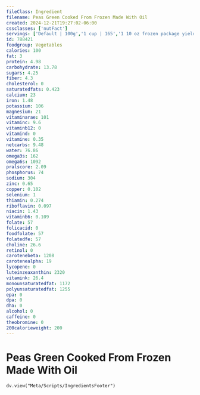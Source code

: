 ```yaml
---
fileClass: Ingredient
filename: Peas Green Cooked From Frozen Made With Oil
created: 2024-12-21T19:27:02-06:00
cssclasses: ['nutFact']
servings: ['Default | 100g','1 cup | 165','1 10 oz frozen package yields | 261','1 piece | 0']
id: 788421
foodgroup: Vegetables
calories: 100
fat: 3
protein: 4.98
carbohydrate: 13.78
sugars: 4.25
fiber: 4.3
cholesterol: 0
saturatedfats: 0.423
calcium: 23
iron: 1.48
potassium: 106
magnesium: 21
vitaminarae: 101
vitaminc: 9.6
vitaminb12: 0
vitamind: 0
vitamine: 0.35
netcarbs: 9.48
water: 76.86
omega3s: 162
omega6s: 1092
pralscore: 2.09
phosphorus: 74
sodium: 304
zinc: 0.65
copper: 0.102
selenium: 1
thiamin: 0.274
riboflavin: 0.097
niacin: 1.43
vitaminb6: 0.109
folate: 57
folicacid: 0
foodfolate: 57
folatedfe: 57
choline: 26.6
retinol: 0
carotenebeta: 1208
carotenealpha: 19
lycopene: 0
luteinzeaxanthin: 2320
vitamink: 26.4
monounsaturatedfat: 1172
polyunsaturatedfat: 1255
epa: 0
dpa: 0
dha: 0
alcohol: 0
caffeine: 0
theobromine: 0
200calorieweight: 200
---
```


# Peas Green Cooked From Frozen Made With Oil

```dataviewjs
dv.view("Meta/Scripts/IngredientsFooter")
```